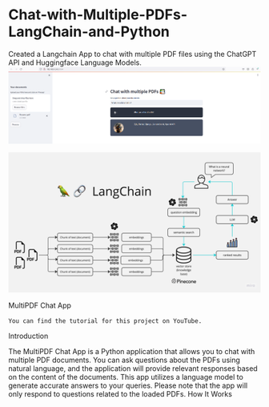 # Chat-with-Multiple-PDFs-LangChain-and-Python
Created a Langchain App to chat with multiple PDF files using the ChatGPT API and Huggingface Language Models. 
![](docs/Resume_results.PNG)

![](docs/PDF-LangChain.jpg)

MultiPDF Chat App

    You can find the tutorial for this project on YouTube.

Introduction

The MultiPDF Chat App is a Python application that allows you to chat with multiple PDF documents. You can ask questions about the PDFs using natural language, and the application will provide relevant responses based on the content of the documents. This app utilizes a language model to generate accurate answers to your queries. Please note that the app will only respond to questions related to the loaded PDFs.
How It Works
